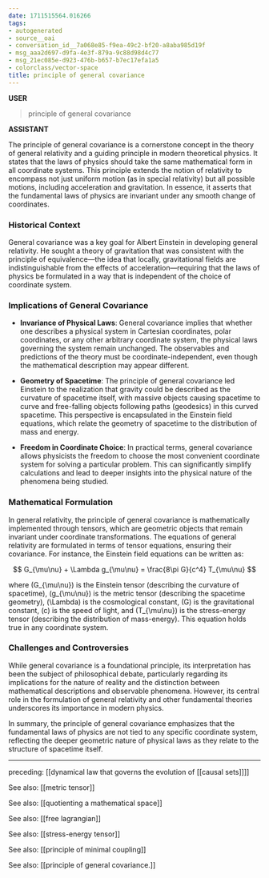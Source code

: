 ```yaml
---
date: 1711515564.016266
tags:
- autogenerated
- source__oai
- conversation_id__7a068e85-f9ea-49c2-bf20-a8aba985d19f
- msg_aaa2d697-d9fa-4e3f-879a-9c88d98d4c77
- msg_21ec085e-d923-476b-b657-b7ec17efa1a5
- colorclass/vector-space
title: principle of general covariance
---
```


**USER**

>principle of general covariance


**ASSISTANT**

The principle of general covariance is a cornerstone concept in the theory of general relativity and a guiding principle in modern theoretical physics. It states that the laws of physics should take the same mathematical form in all coordinate systems. This principle extends the notion of relativity to encompass not just uniform motion (as in special relativity) but all possible motions, including acceleration and gravitation. In essence, it asserts that the fundamental laws of physics are invariant under any smooth change of coordinates.

### Historical Context

General covariance was a key goal for Albert Einstein in developing general relativity. He sought a theory of gravitation that was consistent with the principle of equivalence—the idea that locally, gravitational fields are indistinguishable from the effects of acceleration—requiring that the laws of physics be formulated in a way that is independent of the choice of coordinate system.

### Implications of General Covariance

- **Invariance of Physical Laws**: General covariance implies that whether one describes a physical system in Cartesian coordinates, polar coordinates, or any other arbitrary coordinate system, the physical laws governing the system remain unchanged. The observables and predictions of the theory must be coordinate-independent, even though the mathematical description may appear different.

- **Geometry of Spacetime**: The principle of general covariance led Einstein to the realization that gravity could be described as the curvature of spacetime itself, with massive objects causing spacetime to curve and free-falling objects following paths (geodesics) in this curved spacetime. This perspective is encapsulated in the Einstein field equations, which relate the geometry of spacetime to the distribution of mass and energy.

- **Freedom in Coordinate Choice**: In practical terms, general covariance allows physicists the freedom to choose the most convenient coordinate system for solving a particular problem. This can significantly simplify calculations and lead to deeper insights into the physical nature of the phenomena being studied.

### Mathematical Formulation

In general relativity, the principle of general covariance is mathematically implemented through tensors, which are geometric objects that remain invariant under coordinate transformations. The equations of general relativity are formulated in terms of tensor equations, ensuring their covariance. For instance, the Einstein field equations can be written as:

$$ G_{\mu\nu} + \Lambda g_{\mu\nu} = \frac{8\pi G}{c^4} T_{\mu\nu} $$

where \(G_{\mu\nu}\) is the Einstein tensor (describing the curvature of spacetime), \(g_{\mu\nu}\) is the metric tensor (describing the spacetime geometry), \(\Lambda\) is the cosmological constant, \(G\) is the gravitational constant, \(c\) is the speed of light, and \(T_{\mu\nu}\) is the stress-energy tensor (describing the distribution of mass-energy). This equation holds true in any coordinate system.

### Challenges and Controversies

While general covariance is a foundational principle, its interpretation has been the subject of philosophical debate, particularly regarding its implications for the nature of reality and the distinction between mathematical descriptions and observable phenomena. However, its central role in the formulation of general relativity and other fundamental theories underscores its importance in modern physics.

In summary, the principle of general covariance emphasizes that the fundamental laws of physics are not tied to any specific coordinate system, reflecting the deeper geometric nature of physical laws as they relate to the structure of spacetime itself.


---

preceding: [[dynamical law that governs the evolution of [[causal sets]]]]

See also: [[metric tensor]]


See also: [[quotienting a mathematical space]]


See also: [[free lagrangian]]


See also: [[stress-energy tensor]]


See also: [[principle of minimal coupling]]


See also: [[principle of general covariance.]]
